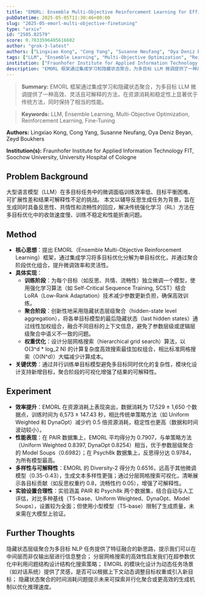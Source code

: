 ```yaml
---
title: "EMORL: Ensemble Multi-Objective Reinforcement Learning for Efficient and Flexible LLM Fine-Tuning"
pubDatetime: 2025-05-05T11:30:46+00:00
slug: "2025-05-emorl-multi-objective-finetuning"
type: "arxiv"
id: "2505.02579"
score: 0.7033596405616602
author: "grok-3-latest"
authors: ["Lingxiao Kong", "Cong Yang", "Susanne Neufang", "Oya Deniz Beyan", "Zeyd Boukhers"]
tags: ["LLM", "Ensemble Learning", "Multi-Objective Optimization", "Reinforcement Learning", "Fine-Tuning"]
institution: ["Fraunhofer Institute for Applied Information Technology FIT", "Soochow University", "University Hospital of Cologne"]
description: "EMORL 框架通过集成学习和隐藏状态聚合，为多目标 LLM 微调提供了一种高效、灵活且可解释的方法，在资源消耗和稳定性上显著优于传统方法，同时保持了相当的性能。"
---
```


> **Summary:** EMORL 框架通过集成学习和隐藏状态聚合，为多目标 LLM 微调提供了一种高效、灵活且可解释的方法，在资源消耗和稳定性上显著优于传统方法，同时保持了相当的性能。 

> **Keywords:** LLM, Ensemble Learning, Multi-Objective Optimization, Reinforcement Learning, Fine-Tuning

**Authors:** Lingxiao Kong, Cong Yang, Susanne Neufang, Oya Deniz Beyan, Zeyd Boukhers

**Institution(s):** Fraunhofer Institute for Applied Information Technology FIT, Soochow University, University Hospital of Cologne


## Problem Background

大型语言模型（LLM）在多目标任务中的微调面临训练效率低、目标平衡困难、可扩展性差和结果可解释性不足的挑战。
本文以辅导反思生成任务为背景，旨在生成同时具备反思性、共情性和流畅性的回应，解决传统强化学习（RL）方法在多目标优化中的收敛速度慢、训练不稳定和性能折衷问题。

## Method

*   **核心思想**：提出 EMORL（Ensemble Multi-Objective Reinforcement Learning）框架，通过集成学习将多目标优化分解为单目标优化，并通过聚合阶段优化组合，提升微调效率和灵活性。
*   **具体实现**：
    *   **训练阶段**：为每个目标（如反思、共情、流畅性）独立微调一个模型，使用强化学习算法（如 Self-Critical Sequence Training, SCST）结合 LoRA（Low-Rank Adaptation）技术减少参数更新负担，确保高效训练。
    *   **聚合阶段**：创新性地采用隐藏状态层级聚合（hidden-state level aggregation），将各单目标模型的最后隐藏状态（last hidden states）通过线性加权组合，融合不同目标的上下文信息，避免了参数层级或逻辑层级聚合中语义不一致的问题。
    *   **权重优化**：设计分层网格搜索（hierarchical grid search）算法，以 O(3^d * log_2 N) 的计算复杂度高效搜索最佳加权组合，相比标准网格搜索（O(N^d)）大幅减少计算成本。
*   **关键优势**：通过并行训练单目标模型避免多目标同时优化的复杂性，模块化设计支持新增目标，聚合阶段的可视化增强了结果的可解释性。

## Experiment

*   **效率提升**：EMORL 在资源消耗上表现突出，数据消耗为 17,529 ± 1,650 个数据点，训练时间为 6,573 ± 147.43 秒，相比传统单策略方法（如 Uniform Weighted 和 DynaOpt）减少约 0.5 倍资源消耗，稳定性也更高（数据和时间波动较小）。
*   **性能表现**：在 PAIR 数据集上，EMORL 平均得分为 0.7907，与单策略方法（Uniform Weighted 0.8397, DynaOpt 0.8254）相当，优于参数层级聚合的 Model Soups（0.6982）；在 Psych8k 数据集上，反思得分达 0.9784，为所有模型最高。
*   **多样性与可解释性**：EMORL 的 Diversity-2 得分为 0.6516，远高于其他微调模型（0.35-0.43），生成文本多样性更强；通过分层网格搜索可视化，清晰展示各目标贡献（如反思权重约 0.8，流畅性约 0.05），增强了可解释性。
*   **实验设置合理性**：实验涵盖 PAIR 和 Psych8k 两个数据集，结合自动与人工评估，对比多种基线（T5-base、Uniform Weighted、DynaOpt、Model Soups），设置较为全面；但使用小型模型（T5-base）限制了生成质量，未来需在大模型上验证。

## Further Thoughts

隐藏状态层级聚合为多目标 NLP 任务提供了特征融合的新思路，提示我们可以在中间层而非仅输出层进行信息整合；
分层网格搜索的高效性启发我们在超参数优化中利用问题结构设计结构化搜索策略；
EMORL 的模块化设计为动态任务场景（如对话系统）提供了灵感，是否可以根据上下文动态调整目标权重或引入新目标；
隐藏状态聚合的时间消耗问题提示未来可探索并行化聚合或更高效的生成机制以优化推理速度。
